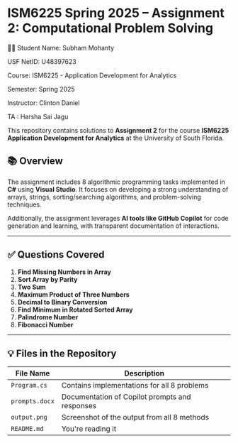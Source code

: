 # ISM6225 Spring 2025 – Assignment 2: Computational Problem Solving

👨‍💻 Student Name: Subham Mohanty

USF NetID: U48397623

Course: ISM6225 - Application Development for Analytics

Semester: Spring 2025

Instructor: Clinton Daniel 

TA : Harsha Sai Jagu


This repository contains solutions to **Assignment 2** for the course 
**ISM6225 Application Development for Analytics** at the University of South Florida.

## 📚 Overview

The assignment includes 8 algorithmic programming tasks implemented in **C#** using **Visual Studio**. 
It focuses on developing a strong understanding of arrays, strings, sorting/searching algorithms, and
problem-solving techniques.

Additionally, the assignment leverages **AI tools like GitHub Copilot** for code generation and learning,
with transparent documentation of interactions.


---

## ✅ Questions Covered

1. **Find Missing Numbers in Array**
2. **Sort Array by Parity**
3. **Two Sum**
4. **Maximum Product of Three Numbers**
5. **Decimal to Binary Conversion**
6. **Find Minimum in Rotated Sorted Array**
7. **Palindrome Number**
8. **Fibonacci Number**

---

## 💡 Files in the Repository

| File Name       | Description                                       |
|-----------------|---------------------------------------------------|
| `Program.cs`    | Contains implementations for all 8 problems       |
| `prompts.docx`  | Documentation of Copilot prompts and responses    |
| `output.png`    | Screenshot of the output from all 8 methods       |
| `README.md`     | You're reading it                                 |




